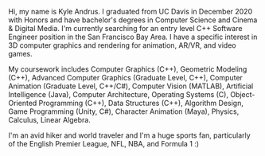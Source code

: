 Hi, my name is Kyle Andrus. I graduated from UC Davis in December 2020 with Honors and have bachelor's degrees in Computer Science and Cinema & Digital Media. I'm currently searching for an entry level C++ Software Engineer position in the San Francisco Bay Area. I have a specific interest in 3D computer graphics and rendering for animation, AR/VR, and video games.

My coursework includes Computer Graphics (C++), Geometric Modeling (C++), Advanced Computer Graphics (Graduate Level, C++), Computer Animation (Graduate Level, C++/C#), Computer Vision (MATLAB), Artificial Intelligence (Java), Computer Architecture, Operating Systems (C), Object-Oriented Programming (C++), Data Structures (C++), Algorithm Design, Game Programming (Unity, C#), Character Animation (Maya), Physics, Calculus, Linear Algebra.

I'm an avid hiker and world traveler and I'm a huge sports fan, particularly of the English Premier League, NFL, NBA, and Formula 1 :)

<!---
kwandrus/kwandrus is a ✨ special ✨ repository because its `README.md` (this file) appears on your GitHub profile.
You can click the Preview link to take a look at your changes.
--->

